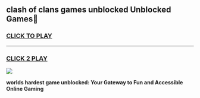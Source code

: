
## clash of clans games unblocked Unblocked Games👋
<h3>
<a href="https://premium.freeplayer.one?title=clash_of_clans_games_unblocked&ref=16F">CLICK TO PLAY</a></h3>
<hr>

<h3>
<a href="https://premium.freeplayer.one?title=clash_of_clans_games_unblocked&ref=16F">CLICK 2 PLAY</a>
  
</h3>

<a href="https://premium.freeplayer.one?title=clash_of_clans_games_unblocked&ref=16F/"><img src="https://clearcache.store/games.png"></a>


**worlds hardest game unblocked: Your Gateway to Fun and Accessible Online Gaming**
